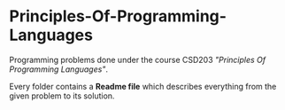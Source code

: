# Principles-Of-Programming-Languages

Programming problems done under the course CSD203 *"Principles Of Programming Languages"*.

Every folder contains a **Readme file** which describes everything from the given problem to its solution.
